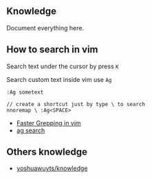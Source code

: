 ## Knowledge

Document everything here.

## How to search in vim

Search text under the cursor by press `K`

Search custom text inside vim use `Ag`

```
:Ag sometext

// create a shortcut just by type \ to search
nnoremap \ :Ag<SPACE>
```

* [Faster Grepping in vim](https://robots.thoughtbot.com/faster-grepping-in-vim)
* [ag search](https://github.com/ggreer/the_silver_searcher/blob/master/doc/ag.1.md)

## Others knowledge

* [yoshuawuyts/knowledge](https://github.com/yoshuawuyts/knowledge/)

